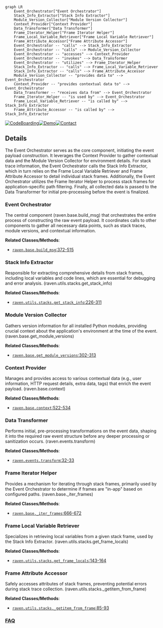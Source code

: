 ```mermaid
graph LR
    Event_Orchestrator["Event Orchestrator"]
    Stack_Info_Extractor["Stack Info Extractor"]
    Module_Version_Collector["Module Version Collector"]
    Context_Provider["Context Provider"]
    Data_Transformer["Data Transformer"]
    Frame_Iterator_Helper["Frame Iterator Helper"]
    Frame_Local_Variable_Retriever["Frame Local Variable Retriever"]
    Frame_Attribute_Accessor["Frame Attribute Accessor"]
    Event_Orchestrator -- "calls" --> Stack_Info_Extractor
    Event_Orchestrator -- "calls" --> Module_Version_Collector
    Event_Orchestrator -- "accesses" --> Context_Provider
    Event_Orchestrator -- "invokes" --> Data_Transformer
    Event_Orchestrator -- "utilizes" --> Frame_Iterator_Helper
    Stack_Info_Extractor -- "calls" --> Frame_Local_Variable_Retriever
    Stack_Info_Extractor -- "calls" --> Frame_Attribute_Accessor
    Module_Version_Collector -- "provides data to" --> Event_Orchestrator
    Context_Provider -- "provides contextual data to" --> Event_Orchestrator
    Data_Transformer -- "receives data from" --> Event_Orchestrator
    Frame_Iterator_Helper -- "is used by" --> Event_Orchestrator
    Frame_Local_Variable_Retriever -- "is called by" --> Stack_Info_Extractor
    Frame_Attribute_Accessor -- "is called by" --> Stack_Info_Extractor
```

[![CodeBoarding](https://img.shields.io/badge/Generated%20by-CodeBoarding-9cf?style=flat-square)](https://github.com/CodeBoarding/GeneratedOnBoardings)[![Demo](https://img.shields.io/badge/Try%20our-Demo-blue?style=flat-square)](https://www.codeboarding.org/demo)[![Contact](https://img.shields.io/badge/Contact%20us%20-%20contact@codeboarding.org-lightgrey?style=flat-square)](mailto:contact@codeboarding.org)

## Details

The Event Orchestrator serves as the core component, initiating the event payload construction. It leverages the Context Provider to gather contextual data and the Module Version Collector for environment details. For stack trace information, the Event Orchestrator calls the Stack Info Extractor, which in turn relies on the Frame Local Variable Retriever and Frame Attribute Accessor to detail individual stack frames. Additionally, the Event Orchestrator utilizes the Frame Iterator Helper to process stack frames for application-specific path filtering. Finally, all collected data is passed to the Data Transformer for initial pre-processing before the event is finalized.

### Event Orchestrator
The central component (raven.base.build_msg) that orchestrates the entire process of constructing the raw event payload. It coordinates calls to other components to gather all necessary data points, such as stack traces, module versions, and contextual information.


**Related Classes/Methods**:

- <a href="https://github.com/getsentry/raven-python/blob/master/raven/base.py#L372-L515" target="_blank" rel="noopener noreferrer">`raven.base.build_msg`:372-515</a>


### Stack Info Extractor
Responsible for extracting comprehensive details from stack frames, including local variables and code lines, which are essential for debugging and error analysis. (raven.utils.stacks.get_stack_info)


**Related Classes/Methods**:

- <a href="https://github.com/getsentry/raven-python/blob/master/raven/utils/stacks.py#L226-L311" target="_blank" rel="noopener noreferrer">`raven.utils.stacks.get_stack_info`:226-311</a>


### Module Version Collector
Gathers version information for all installed Python modules, providing crucial context about the application's environment at the time of the event. (raven.base.get_module_versions)


**Related Classes/Methods**:

- <a href="https://github.com/getsentry/raven-python/blob/master/raven/base.py#L302-L313" target="_blank" rel="noopener noreferrer">`raven.base.get_module_versions`:302-313</a>


### Context Provider
Manages and provides access to various contextual data (e.g., user information, HTTP request details, extra data, tags) that enrich the event payload. (raven.base.context)


**Related Classes/Methods**:

- <a href="https://github.com/getsentry/raven-python/blob/master/raven/base.py#L522-L534" target="_blank" rel="noopener noreferrer">`raven.base.context`:522-534</a>


### Data Transformer
Performs initial, pre-processing transformations on the event data, shaping it into the required raw event structure before any deeper processing or sanitization occurs. (raven.events.transform)


**Related Classes/Methods**:

- <a href="https://github.com/getsentry/raven-python/blob/master/raven/events.py#L32-L33" target="_blank" rel="noopener noreferrer">`raven.events.transform`:32-33</a>


### Frame Iterator Helper
Provides a mechanism for iterating through stack frames, primarily used by the Event Orchestrator to determine if frames are "in-app" based on configured paths. (raven.base._iter_frames)


**Related Classes/Methods**:

- <a href="https://github.com/getsentry/raven-python/blob/master/raven/base.py#L666-L672" target="_blank" rel="noopener noreferrer">`raven.base._iter_frames`:666-672</a>


### Frame Local Variable Retriever
Specializes in retrieving local variables from a given stack frame, used by the Stack Info Extractor. (raven.utils.stacks.get_frame_locals)


**Related Classes/Methods**:

- <a href="https://github.com/getsentry/raven-python/blob/master/raven/utils/stacks.py#L143-L164" target="_blank" rel="noopener noreferrer">`raven.utils.stacks.get_frame_locals`:143-164</a>


### Frame Attribute Accessor
Safely accesses attributes of stack frames, preventing potential errors during stack trace collection. (raven.utils.stacks._getitem_from_frame)


**Related Classes/Methods**:

- <a href="https://github.com/getsentry/raven-python/blob/master/raven/utils/stacks.py#L85-L93" target="_blank" rel="noopener noreferrer">`raven.utils.stacks._getitem_from_frame`:85-93</a>




### [FAQ](https://github.com/CodeBoarding/GeneratedOnBoardings/tree/main?tab=readme-ov-file#faq)